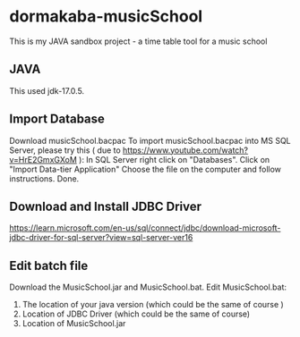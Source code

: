 # dormakaba-musicSchool
This is my JAVA sandbox project - a time table tool for a music school

## JAVA
This used jdk-17.0.5.

## Import Database
Download musicSchool.bacpac
To import musicSchool.bacpac into MS SQL Server, please try this ( due to https://www.youtube.com/watch?v=HrE2GmxGXoM ): 
In SQL Server right click on "Databases".
Click on "Import Data-tier Application"
Choose the file on the computer and follow instructions. Done.

## Download and Install JDBC Driver
https://learn.microsoft.com/en-us/sql/connect/jdbc/download-microsoft-jdbc-driver-for-sql-server?view=sql-server-ver16

## Edit batch file
Download the MusicSchool.jar and MusicSchool.bat.
Edit MusicSchool.bat:
1. The location of your java version (which could be the same of course )
2. Location of JDBC Driver (which could be the same of course) 
3. Location of MusicSchool.jar
